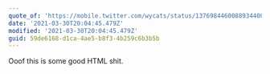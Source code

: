 ```yaml
---
quote_of: 'https://mobile.twitter.com/wycats/status/1376984460088934400?s=12'
date: '2021-03-30T20:04:45.479Z'
modified: '2021-03-30T20:04:45.479Z'
guid: 59de6168-d1ca-4ae5-b8f3-4b259c6b3b5b
---
```

Ooof this is some good HTML shit. 
